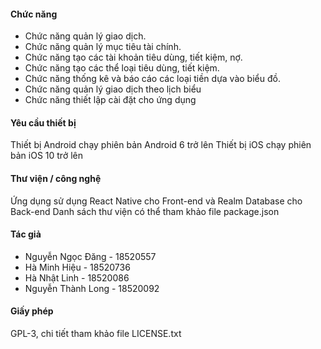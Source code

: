 #### Chức năng

- Chức năng quản lý giao dịch.
- Chức năng quản lý mục tiêu tài chính.
- Chức năng tạo các tài khoản tiêu dùng, tiết kiệm, nợ.
- Chức năng tạo các thể loại tiêu dùng, tiết kiệm.
- Chức năng thống kê và báo cáo các loại tiền dựa vào biểu đồ.
- Chức năng quản lý giao dịch theo lịch biểu
- Chức năng thiết lập cài đặt cho ứng dụng

#### Yêu cầu thiết bị

Thiết bị Android chạy phiên bản Android 6 trở lên
Thiết bị iOS chạy phiên bản iOS 10 trở lên

#### Thư viện / công nghệ

Ứng dụng sử dụng React Native cho Front-end và Realm Database cho Back-end
Danh sách thư viện có thể tham khảo file package.json

#### Tác giả

* Nguyễn Ngọc Đăng - 18520557
* Hà Minh Hiệu - 18520736
* Hà Nhật Linh - 18520086
* Nguyễn Thành Long - 18520092

#### Giấy phép

GPL-3, chi tiết tham khảo file LICENSE.txt

